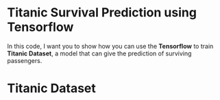 # Titanic Survival Prediction using Tensorflow
In this code, I want you to show how you can use the **Tensorflow** to train **Titanic Dataset**, a model that can give the prediction of surviving passengers.

# Titanic Dataset
